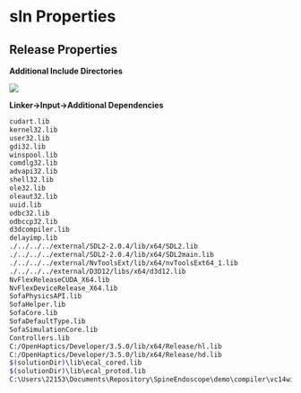 # sln Properties

## Release Properties



**Additional Include Directories**

![](flexinclude.png)

**Linker->Input->Additional Dependencies**

```Bash
cudart.lib
kernel32.lib
user32.lib
gdi32.lib
winspool.lib
comdlg32.lib
advapi32.lib
shell32.lib
ole32.lib
oleaut32.lib
uuid.lib
odbc32.lib
odbccp32.lib
d3dcompiler.lib
delayimp.lib
./../../../external/SDL2-2.0.4/lib/x64/SDL2.lib
./../../../external/SDL2-2.0.4/lib/x64/SDL2main.lib
./../../../external/NvToolsExt/lib/x64/nvToolsExt64_1.lib
./../../../external/D3D12/libs/x64/d3d12.lib
NvFlexReleaseCUDA_X64.lib
NvFlexDeviceRelease_X64.lib
SofaPhysicsAPI.lib
SofaHelper.lib
SofaCore.lib
SofaDefaultType.lib
SofaSimulationCore.lib
Controllers.lib
C:/OpenHaptics/Developer/3.5.0/lib/x64/Release/hl.lib
C:/OpenHaptics/Developer/3.5.0/lib/x64/Release/hd.lib
$(solutionDir)\lib\ecal_cored.lib
$(solutionDir)\lib\ecal_protod.lib
C:\Users\22153\Documents\Repository\SpineEndoscope\demo\compiler\vc14win64\lib\libprotobufd.lib
```